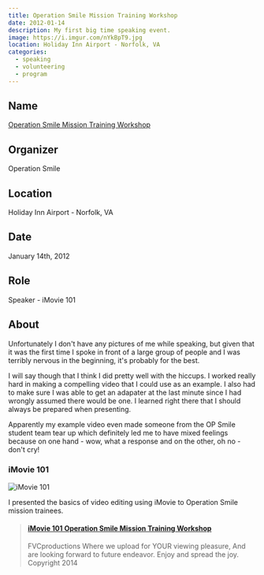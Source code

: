 ```yaml
---
title: Operation Smile Mission Training Workshop
date: 2012-01-14
description: My first big time speaking event.
image: https://i.imgur.com/nYkBpT9.jpg
location: Holiday Inn Airport - Norfolk, VA
categories:
  - speaking
  - volunteering
  - program
---
```


## Name

[Operation Smile Mission Training Workshop](https://studentprograms.operationsmile.org/events/mission-training-workshop/)

## Organizer

Operation Smile

## Location

Holiday Inn Airport - Norfolk, VA

## Date

January 14th, 2012

## Role

Speaker - iMovie 101

## About

Unfortunately I don't have any pictures of me while speaking, but given that it was the first time I spoke in front of a large group of people and I was terribly nervous in the beginning, it's probably for the best.

I will say though that I think I did pretty well with the hiccups. I worked really hard in making a compelling video that I could use as an example. I also had to make sure I was able to get an adapater at the last minute since I had wrongly assumed there would be one. I learned right there that I should always be prepared when presenting.

Apparently my example video even made someone from the OP Smile student team tear up which definitely led me to have mixed feelings because on one hand - wow, what a response and on the other, oh no - don't cry!

### iMovie 101

![iMovie 101](https://i.imgur.com/Qg75zJB.png)

I presented the basics of video editing using iMovie to Operation Smile mission trainees.

<blockquote class="embedly-card"><h4><a href="https://www.scribd.com/document/128758878/iMovie-101-Operation-Smile-Mission-Training-Workshop">iMovie 101 Operation Smile Mission Training Workshop</a></h4><p>FVCproductions Where we upload for YOUR viewing pleasure, And are looking forward to future endeavor. Enjoy and spread the joy. Copyright 2014</p></blockquote>
<script async src="//cdn.embedly.com/widgets/platform.js" charset="UTF-8"></script>
